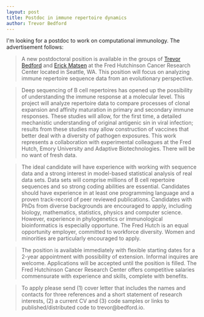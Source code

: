 ```yaml
---
layout: post
title: Postdoc in immune repertoire dynamics
author: Trevor Bedford
---
```


I'm looking for a postdoc to work on computational immunology.  The advertisement follows:

> A new postdoctoral position is available in the groups of [Trevor Bedford](http://bedford.io/) and [Erick Matsen](http://matsen.fredhutch.org/) at the Fred Hutchinson Cancer Research Center located in Seattle, WA. This position will focus on analyzing immune repertoire sequence data from an evolutionary perspective. 

> Deep sequencing of B cell repertoires has opened up the possibility of understanding the immune response at a molecular level. This project will analyze repertoire data to compare processes of clonal expansion and affinity maturation in primary and secondary immune responses. These studies will allow, for the first time, a detailed mechanistic understanding of original antigenic sin in viral infection; results from these studies may allow construction of vaccines that better deal with a diversity of pathogen exposures. This work represents a collaboration with experimental colleagues at the Fred Hutch, Emory University and Adaptive Biotechnologies. There will be no want of fresh data.

> The ideal candidate will have experience with working with sequence data and a strong interest in model-based statistical analysis of real data sets. Data sets will comprise millions of B cell repertoire sequences and so strong coding abilities are essential. Candidates should have experience in at least one programming language and a proven track-record of peer reviewed publications. Candidates with PhDs from diverse backgrounds are encouraged to apply, including biology, mathematics, statistics, physics and computer science. However, experience in phylogenetics or immunological bioinformatics is especially opportune. The Fred Hutch is an equal opportunity employer, committed to workforce diversity. Women and minorities are particularly encouraged to apply.

> The position is available immediately with flexible starting dates for a 2-year appointment with possibility of extension.  Informal inquires are welcome.  Applications will be accepted until the position is filled.  The Fred Hutchinson Cancer Research Center offers competitive salaries commensurate with experience and skills, complete with benefits.

> To apply please send (1) cover letter that includes the names and contacts for three references and a short statement of research interests, (2) a current CV and (3) code samples or links to published/distributed code to trevor<span style="display:none">obfuscate</span>@bedford.io.
